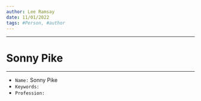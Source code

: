 ```yaml
---
author: Lee Ramsay
date: 11/01/2022
tags: #Person, #author
---
```


--- 
# Sonny Pike
---

* `Name:` Sonny Pike
* `Keywords:`
* `Profession:`

